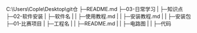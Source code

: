 C:\Users\Cople\Desktop\git仓
├─README.md
├─03-日常学习
|    ├─知识点
├─02-软件安装
|    ├─软件名
|    |  ├─使用教程.md
|    |  ├─安装教程.md
|    |  ├─安装包
├─01-比赛项目
|    ├─工程名
|    |  ├─README.md
|    |  ├─电路图
|    |  ├─代码